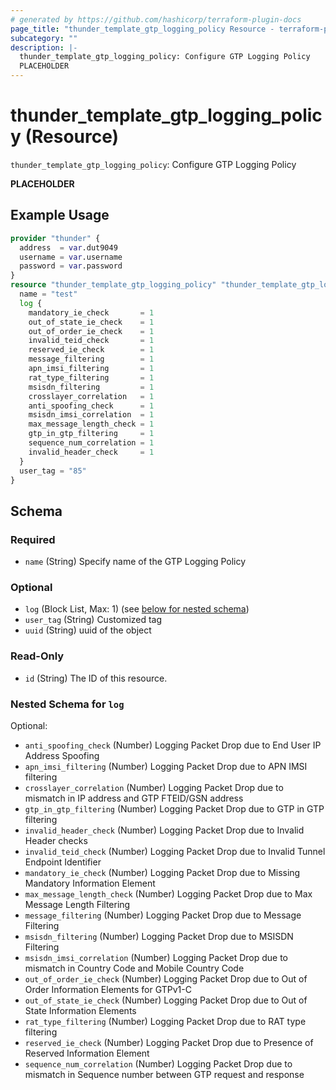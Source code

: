 ```yaml
---
# generated by https://github.com/hashicorp/terraform-plugin-docs
page_title: "thunder_template_gtp_logging_policy Resource - terraform-provider-thunder"
subcategory: ""
description: |-
  thunder_template_gtp_logging_policy: Configure GTP Logging Policy
  PLACEHOLDER
---
```


# thunder_template_gtp_logging_policy (Resource)

`thunder_template_gtp_logging_policy`: Configure GTP Logging Policy

__PLACEHOLDER__

## Example Usage

```terraform
provider "thunder" {
  address  = var.dut9049
  username = var.username
  password = var.password
}
resource "thunder_template_gtp_logging_policy" "thunder_template_gtp_logging_policy" {
  name = "test"
  log {
    mandatory_ie_check       = 1
    out_of_state_ie_check    = 1
    out_of_order_ie_check    = 1
    invalid_teid_check       = 1
    reserved_ie_check        = 1
    message_filtering        = 1
    apn_imsi_filtering       = 1
    rat_type_filtering       = 1
    msisdn_filtering         = 1
    crosslayer_correlation   = 1
    anti_spoofing_check      = 1
    msisdn_imsi_correlation  = 1
    max_message_length_check = 1
    gtp_in_gtp_filtering     = 1
    sequence_num_correlation = 1
    invalid_header_check     = 1
  }
  user_tag = "85"
}
```

<!-- schema generated by tfplugindocs -->
## Schema

### Required

- `name` (String) Specify name of the GTP Logging Policy

### Optional

- `log` (Block List, Max: 1) (see [below for nested schema](#nestedblock--log))
- `user_tag` (String) Customized tag
- `uuid` (String) uuid of the object

### Read-Only

- `id` (String) The ID of this resource.

<a id="nestedblock--log"></a>
### Nested Schema for `log`

Optional:

- `anti_spoofing_check` (Number) Logging Packet Drop due to End User IP Address Spoofing
- `apn_imsi_filtering` (Number) Logging Packet Drop due to APN IMSI filtering
- `crosslayer_correlation` (Number) Logging Packet Drop due to mismatch in IP address and GTP FTEID/GSN address
- `gtp_in_gtp_filtering` (Number) Logging Packet Drop due to GTP in GTP filtering
- `invalid_header_check` (Number) Logging Packet Drop due to Invalid Header checks
- `invalid_teid_check` (Number) Logging Packet Drop due to Invalid Tunnel Endpoint Identifier
- `mandatory_ie_check` (Number) Logging Packet Drop due to Missing Mandatory Information Element
- `max_message_length_check` (Number) Logging Packet Drop due to Max Message Length Filtering
- `message_filtering` (Number) Logging Packet Drop due to Message Filtering
- `msisdn_filtering` (Number) Logging Packet Drop due to MSISDN Filtering
- `msisdn_imsi_correlation` (Number) Logging Packet Drop due to mismatch in Country Code and Mobile Country Code
- `out_of_order_ie_check` (Number) Logging Packet Drop due to Out of Order Information Elements for GTPv1-C
- `out_of_state_ie_check` (Number) Logging Packet Drop due to Out of State Information Elements
- `rat_type_filtering` (Number) Logging Packet Drop due to RAT type filtering
- `reserved_ie_check` (Number) Logging Packet Drop due to Presence of Reserved Information Element
- `sequence_num_correlation` (Number) Logging Packet Drop due to mismatch in Sequence number between GTP request and response


